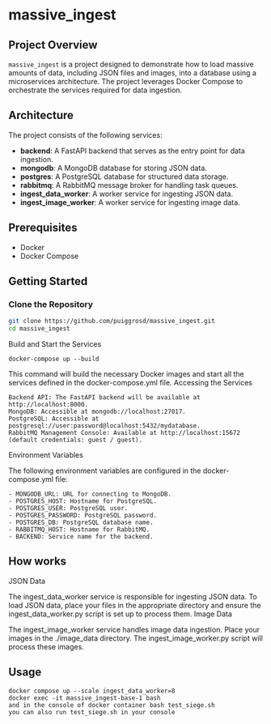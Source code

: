 # massive_ingest

## Project Overview

`massive_ingest` is a project designed to demonstrate how to load massive amounts of data, including JSON files and images, into a database using a microservices architecture. The project leverages Docker Compose to orchestrate the services required for data ingestion.

## Architecture

The project consists of the following services:

- **backend**: A FastAPI backend that serves as the entry point for data ingestion.
- **mongodb**: A MongoDB database for storing JSON data.
- **postgres**: A PostgreSQL database for structured data storage.
- **rabbitmq**: A RabbitMQ message broker for handling task queues.
- **ingest_data_worker**: A worker service for ingesting JSON data.
- **ingest_image_worker**: A worker service for ingesting image data.

## Prerequisites

- Docker
- Docker Compose

## Getting Started

### Clone the Repository

```sh
git clone https://github.com/puiggrosd/massive_ingest.git
cd massive_ingest
```
Build and Start the Services
```
docker-compose up --build
```
This command will build the necessary Docker images and start all the services defined in the docker-compose.yml file.
Accessing the Services

    Backend API: The FastAPI backend will be available at http://localhost:8000.
    MongoDB: Accessible at mongodb://localhost:27017.
    PostgreSQL: Accessible at postgresql://user:password@localhost:5432/mydatabase.
    RabbitMQ Management Console: Available at http://localhost:15672 (default credentials: guest / guest).

Environment Variables

The following environment variables are configured in the docker-compose.yml file:

    - MONGODB_URL: URL for connecting to MongoDB.
    - POSTGRES_HOST: Hostname for PostgreSQL.
    - POSTGRES_USER: PostgreSQL user.
    - POSTGRES_PASSWORD: PostgreSQL password.
    - POSTGRES_DB: PostgreSQL database name.
    - RABBITMQ_HOST: Hostname for RabbitMQ.
    - BACKEND: Service name for the backend.

## How works
JSON Data

The ingest_data_worker service is responsible for ingesting JSON data. To load JSON data, place your files in the appropriate directory and ensure the ingest_data_worker.py script is set up to process them.
Image Data

The ingest_image_worker service handles image data ingestion. Place your images in the ./image_data directory. The ingest_image_worker.py script will process these images.

## Usage
```
docker compose up --scale ingest_data_worker=8
docker exec -it massive_ingest-base-1 bash
and in the console of docker container bash test_siege.sh
you can also run test_siege.sh in your console

```
